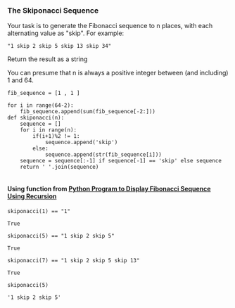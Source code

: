 
### The Skiponacci Sequence

Your task is to generate the Fibonacci sequence to n places, with each alternating value as "skip". For example:
```
"1 skip 2 skip 5 skip 13 skip 34"
```
Return the result as a string

You can presume that n is always a positive integer between (and including) 1 and 64.


```
fib_sequence = [1 , 1 ]

for i in range(64-2):
    fib_sequence.append(sum(fib_sequence[-2:]))
def skiponacci(n):
    sequence = []
    for i in range(n):
        if(i+1)%2 != 1:
            sequence.append('skip')
        else:
            sequence.append(str(fib_sequence[i]))
    sequence = sequence[:-1] if sequence[-1] == 'skip' else sequence
    return ' '.join(sequence)
    
```

#### Using function from <a href=https://www.javatpoint.com/python-display-fibonacci-sequence-recursion>Python Program to Display Fibonacci Sequence Using Recursion</a>


```
skiponacci(1) == "1"

```




    True




```
skiponacci(5) == "1 skip 2 skip 5"

```




    True




```
skiponacci(7) == "1 skip 2 skip 5 skip 13"
```




    True




```
skiponacci(5)
```




    '1 skip 2 skip 5'




```

```
